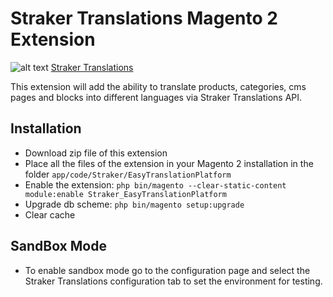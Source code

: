 # Straker Translations Magento 2 Extension
![alt text]( https://www.strakertranslations.com/wp-content/themes/strakertranslations/dist/images/logo.png "Straker Translations")
[Straker Translations](https://www.strakertranslations.com/website-translation-and-localization/translation-api/)

This extension will add the ability to translate products, categories, cms pages and blocks into different languages via Straker Translations API. 

## Installation
* Download zip file of this extension
* Place all the files of the extension in your Magento 2 installation in the folder `app/code/Straker/EasyTranslationPlatform`
* Enable the extension: `php bin/magento --clear-static-content module:enable Straker_EasyTranslationPlatform`
* Upgrade db scheme: `php bin/magento setup:upgrade`
* Clear cache

## SandBox Mode
* To enable sandbox mode go to the configuration page and select the Straker Translations configuration tab to set the environment for testing. 

